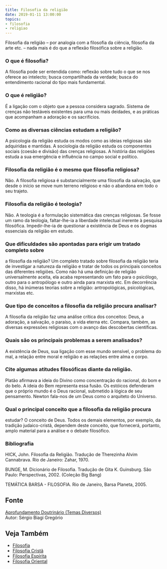 ```yaml
---
title: Filosofia da religião
date: 2019-01-11 13:00:00
topics: 
- filosofia
- religiao
---
```


Filosofia da religião – por analogia com a filosofia da ciência,
filosofia da arte etc. – nada mais é do que a reflexão filosófica sobre
a religião.

### O que é filosofia?
A filosofia pode ser entendida como: reflexão sobre tudo o que se nos
oferece ao intelecto; busca compartilhada da verdade; busca do
entendimento racional do tipo mais fundamental.

### O que é religião?
É a ligação com o objeto que a pessoa considera sagrado. Sistema de
crenças não testáveis existentes para uma ou mais deidades, e as
práticas que acompanham a adoração e os sacrifícios.

### Como as diversas ciências estudam a religião?
A psicologia da religião estuda os modos como as ideias religiosas são
adquiridas e mantidas. A sociologia da religião estuda os componentes
sociais (coesão e divisão) das crenças religiosas. A história das
religiões estuda a sua emergência e influência no campo social e
político.

### Filosofia da religião é o mesmo que filosofia religiosa?
Não. A filosofia religiosa é substancialmente uma filosofia da salvação,
que desde o início se move num terreno religioso e não o abandona em
todo o seu trajeto.

### Filosofia da religião é teologia?
Não. A teologia é a formulação sistemática das crenças religiosas. Se
fosse um ramo da teologia, faltar-lhe-ia a liberdade intelectual
inerente à pesquisa filosófica. Impedir-lhe-ia de questionar a
existência de Deus e os dogmas essenciais da religião em estudo.

### Que dificuldades são apontadas para erigir um tratado completo sobre
a filosofia da religião?
Um completo tratado sobre filosofia da religião teria de investigar a
natureza da religião e tratar de todos os principais conceitos das
diferentes religiões. Como não há uma definição de religião
universalmente aceita, ela acaba representando um fato para o psicólogo,
outro para o antropólogo e outro ainda para marxista etc. Em decorrência
disso, há inúmeras teorias sobre a religião: antropológicas,
psicológicas, marxistas etc.

### Que tipo de conceitos a filosofia da religião procura analisar?
A filosofia da religião faz uma análise crítica dos conceitos: Deus, a
adoração, a salvação, o paraíso, a vida eterna etc. Compara, também, as
diversas expressões religiosas com o avanço das descobertas científicas.

### Quais são os principais problemas a serem analisados?
A existência de Deus, sua ligação com esse mundo sensível, o problema do
mal, a relação entre moral e religião e as relações entre alma e corpo.

### Cite algumas atitudes filosóficas diante da religião.

Platão afirmava a ideia do Divino como concentração do racional, do bom
e do belo. A ideia do Bem representa essa fusão. Os estóicos defenderam
que o próprio mundo é o Deus racional, submetido à lógica de seu
pensamento. Newton fala-nos de um Deus como o arquiteto do Universo.

### Qual o principal conceito que a filosofia da religião procura
estudar?
O conceito de Deus. Todos os demais elementos, por exemplo, da tradição
judaico-cristã, dependem deste conceito, que fornecerá, portanto, amplo
material para a análise e o debate filosófico.


### Bibliografia
HICK, John. Filosofia da Religião. Tradução de Therezinha Alvim
Cannabrava. Rio de Janeiro: Zahar, 1970.

BUNGE, M. Dicionário de Filosofia. Tradução de Gita K. Guinsburg.
São Paulo: Perspectivas, 2002. (Coleção Big Bang)

TEMÁTICA BARSA - FILOSOFIA. Rio de Janeiro, Barsa Planeta, 2005.

## Fonte
[Aprofundamento Doutrinário (Temas Diversos)](https://sites.google.com/view/aprofundamentodoutrinario/filosofia-da-religião)  
Autor: Sérgio Biagi Gregório

## Veja Também
* [Filosofia](filosofia)
* [Filosofia Cristã](filosofia-crista)
* [Filosofia Espírita](filosofia-espirita)
* [Filosofia Oriental](filosofia-oriental)

